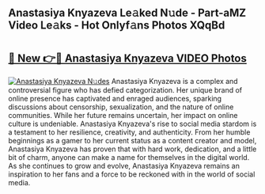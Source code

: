 ## Anastasiya Knyazeva Le𝚊ked N𝚞de - Part-aMZ Video Le𝚊ks - Hot Onlyf𝚊ns Photos XQqBd

# <h2><a href="http://ab7650.deff.icu/?id=Anastasiya+Knyazeva">🔗 New 👉🔴 Anastasiya Knyazeva VIDEO Photos</a></h2>

[![Anastasiya Knyazeva N𝚞des](https://i.imgur.com/rIISA9y.gif)](http://ab7650.deff.icu/?id=Anastasiya+Knyazeva)
Anastasiya Knyazeva is a complex and controversial figure who has defied categorization. Her unique brand of online presence has captivated and enraged audiences, sparking discussions about censorship, sexualization, and the nature of online communities. While her future remains uncertain, her impact on online culture is undeniable. Anastasiya Knyazeva's rise to social media stardom is a testament to her resilience, creativity, and authenticity. From her humble beginnings as a gamer to her current status as a content creator and model, Anastasiya Knyazeva has proven that with hard work, dedication, and a little bit of charm, anyone can make a name for themselves in the digital world. As she continues to grow and evolve, Anastasiya Knyazeva remains an inspiration to her fans and a force to be reckoned with in the world of social media.
